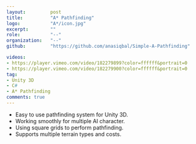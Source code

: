 ```yaml
---
layout:			post
title:			"A* Pathfinding"
logo:			"A*/icon.jpg"
excerpt:		""
role:			"--"
organization:	"--"
github:			"https://github.com/anasiqbal/Simple-A-Pathfinding"

videos:
- https://player.vimeo.com/video/182279899?color=ffffff&portrait=0
- https://player.vimeo.com/video/182279900?color=ffffff&portrait=0
tag:
- Unity 3D
- C#
- A* Pathfinding
comments: true
---
```


* Easy to use pathfinding system for Unity 3D.
* Working smoothly for multiple AI character.
* Using square grids to perform pathfinding.
* Supports multiple terrain types and costs.
